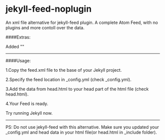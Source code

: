 # jekyll-feed-noplugin
An xml file alternative for jekyll-feed plugin.
A complete Atom Feed, with no plugins and more contoll over the data.

####Extras:

Added "<category/>"

---------------------
####Usage:

1.Copy the feed.xml file to the base of your Jekyll project.

2.Specify the feed location in _config.yml (check _config.yml).

3.Add the data from head.html to your head part of the html file (check head.html).

4.Your Feed is ready.

Try running Jekyll now.

---------------------
PS: Do not use jekyll-feed with this alternative. Make sure you updated your _config.yml and head data in your html file(or head.html in _include folder).
